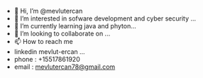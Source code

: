 - 👋 Hi, I’m @mevlutercan
- 👀 I’m interested in sofware development and cyber security ...
- 🌱 I’m currently learning java and phyton...
- 💞️ I’m looking to collaborate on ...
- 📫 How to reach me
-  linkedin mevlut-ercan ...
-  phone : +15517861920
-  email : mevlutercan78@gmail.com

<!---
mevlutercan/mevlutercan is a ✨ special ✨ repository because its `README.md` (this file) appears on your GitHub profile.
You can click the Preview link to take a look at your changes.
--->
